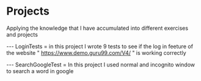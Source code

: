 # Projects
Applying the knowledge that I have accumulated into different exercises and projects


--- LoginTests = in this project I wrote 9 tests to see if the log in feeture of the website " https://www.demo.guru99.com/V4/ " is working correctly

--- SearchGoogleTest = In this project I used normal and incognito window to search a word in google 
